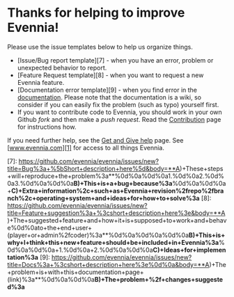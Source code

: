 # Thanks for helping to improve Evennia!

Please use the issue templates below to help us organize things.

 * [Issue/Bug report template][7] - when you have an error, problem or unexpected behavior to report.
 * [Feature Request template][8] - when you want to request a new Evennia feature.
 * [Documentation error template][9] - when you find error in the [documentation][2]. Please note that the documentation is a wiki, so consider if you can easily fix the problem (such as typo) yourself first.
 * If you want to contribute code to Evennia, you should work in your own Github *fork* and then make a *push request*. Read the [Contribution][3] page for instructions how. 

If you need further help, see the [Get and Give help][4] page. See [www.evennia.com][1] for access to all things Evennia.


[1]: http://www.evennia.com
[2]: https://github.com/evennia/evennia/wiki
[3]: https://github.com/evennia/evennia/wiki/Contributing
[4]: https://github.com/evennia/evennia/wiki/how%20to%20get%20and%20give%20help
[5]: https://groups.google.com/forum/#!forum/evennia
[6]: http://webchat.freenode.net/?channels=evennia&uio=MT1mYWxzZSY5PXRydWUmMTE9MTk1JjEyPXRydWUbb
[7]: https://github.com/evennia/evennia/issues/new?title=Bug%3a+%5bShort+description+here%5d&body=**A)+These+steps+will+reproduce+the+problem%3a**%0d%0a%0d%0a1.%0d%0a2.%0d%0a3.%0d%0a%0d%0a**B)+This+is+a+bug+because%3a**%0d%0a%0d%0a+**C)+Extra+information%2c+such+as+Evennia+revision%2frepo%2fbranch%2c+operating+system+and+ideas+for+how+to+solve%3a**
[8]: https://github.com/evennia/evennia/issues/new?title=Feature+suggestion%3a+%3cshort+description+here%3e&body=**A)+The+suggested+feature+and+how+it+is+supposed+to+work+and+behave%0d%0ato+the+end+user+(player+or+admin%2fcoder)%3a**%0d%0a%0d%0a%0d%0a**B)+This+is+why+I+think+this+new+feature+should+be+included+in+Evennia%3a**%0d%0a%0d%0a+1.%0d%0a+2.%0d%0a%0d%0a**C)+Ideas+for+implementation%3a**
[9]: https://github.com/evennia/evennia/issues/new?title=Docs%3a+%3cshort+description+here%3e%0d%0a&body=**A)+The+problem+is+with+this+documentation+page+(link)%3a**%0d%0a%0d%0a**B)+The+problem+%2f+changes+suggested%3a**
